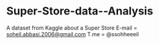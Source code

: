# Super-Store-data--Analysis
A dataset from Kaggle about a Super Store 
E-mail = soheil.abbasi.2006@gmail.com
T.me = @ssohheeeil
